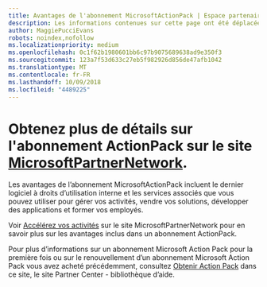 ```yaml
---
title: Avantages de l'abonnement MicrosoftActionPack | Espace partenaires
description: Les informations contenues sur cette page ont été déplacées vers https://partner.microsoft.com/membership/internal-use-software.
author: MaggiePucciEvans
robots: noindex,nofollow
ms.localizationpriority: medium
ms.openlocfilehash: 0c1f62b1980601bb6c97b9075689638ad9e350f3
ms.sourcegitcommit: 123a7f53d633c27eb5f982926d856de47afb1042
ms.translationtype: MT
ms.contentlocale: fr-FR
ms.lasthandoff: 10/09/2018
ms.locfileid: "4489225"
---
```

# <a name="get-action-pack-subscription-details-on-the-microsoft-partner-networkhttpspartnermicrosoftcommembershipinternal-use-software-site"></a>Obtenez plus de détails sur l'abonnement ActionPack sur le site [MicrosoftPartnerNetwork](https://partner.microsoft.com/membership/internal-use-software). 

Les avantages de l’abonnement MicrosoftActionPack incluent le dernier logiciel à droits d’utilisation interne et les services associés que vous pouvez utiliser pour gérer vos activités, vendre vos solutions, développer des applications et former vos employés.

Voir [Accélérez vos activités](https://partner.microsoft.com/membership/internal-use-software) sur le site MicrosoftPartnerNetwork pour en savoir plus sur les avantages inclus dans un abonnement ActionPack.   

Pour plus d’informations sur un abonnement Microsoft Action Pack pour la première fois ou sur le renouvellement d’un abonnement Microsoft Action Pack vous avez acheté précédemment, consultez [Obtenir Action Pack](mpn-get-action-pack.md) dans ce site, le site Partner Center - bibliothèque d’aide.


